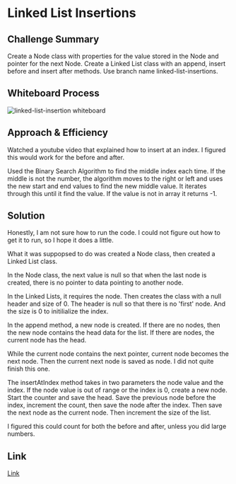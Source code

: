 # Linked List Insertions

## Challenge Summary

Create a Node class with properties for the value stored in the Node and pointer for the next Node. Create a Linked List class with an append, insert before and insert after methods. Use branch name linked-list-insertions.

## Whiteboard Process

![linked-list-insertion whiteboard](./linked-list-insertion.png)

## Approach & Efficiency

Watched a youtube video that explained how to insert at an index. I figured this would work for the before and after.  

Used the Binary Search Algorithm to find the middle index each time. If the middle is not the number, the algorithm moves to the right or left and uses the new start and end values to find the new middle value. It iterates through this until it find the value. If the value is not in array it returns -1.

## Solution

Honestly, I am not sure how to run the code. I could not figure out how to get it to run, so I hope it does a little. 

What it was suppopsed to do was created a Node class, then created a Linked List class. 

In the Node class, the next value is null so that when the last node is created, there is no pointer to data pointing to another node.

In the Linked Lists, it requires the node. Then creates the class with a null header and size of 0. The header is null so that there is no 'first' node. And the size is 0 to initilialize the index.

In the append method, a new node is created. If there are no nodes, then the new node contains the head data for the list. If there are nodes, the current node has the head. 

While the current node contains the next pointer, current node becomes the next node. Then the current next node is saved as node. I did not quite finish this one.

The insertAtIndex method takes in two parameters the node value and the index. If the node value is out of range or the index is 0, create a new node. Start the counter and save the head. Save the previous node before the index, increment the count, then save the node after the index. Then save the next node as the current node. Then increment the size of the list.

I figured this could count for both the before and after, unless you did large numbers. 

## Link

[Link](https://github.com/vbchomp/data-structures-and-algorithms/tree/main/javascript/linked-list-insertion)